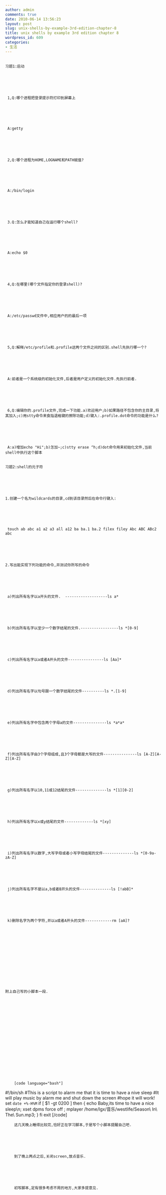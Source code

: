 ```yaml
---
author: admin
comments: true
date: 2010-06-14 13:56:23
layout: post
slug: unix-shells-by-example-3rd-edition-chapter-8
title: unix shells by example 3rd edition chapter 8
wordpress_id: 609
categories:
- 生活
---
```


## 
	习题1:启动






	 1,Q:哪个进程把登录提示符打印到屏幕上






	 A:getty






	 2,Q:哪个进程为HOME,LOGNAME和PATH赋值?  






	 A:/bin/login






	 3.Q:怎么才能知道自己在运行哪个shell?






	 A:echo $0






	 4,Q:在哪里(哪个文件指定你的登录shell)?






	 A:/etc/passwd文件中,相应用户的的最后一项






	 5,Q:解释/etc/profile和.profile这两个文件之间的区别.shell先执行哪一个?






	 A:前者是一个系统级的初始化文件,后者是用户定义的初始化文件.先执行前者.






	 6,Q:编辑你的.profile文件,完成一下功能.a)欢迎用户;b)如果路径不包含你的主目录,将其加入;c)用stty命令来食指退格键的擦除功能;d)键入:.profile.dot命令的功能是什么?






	 A:a)增加echo "Hi";b)怎加~;c)stty erase ^h;d)dot命令用来初始化文件,当前shell中执行这个脚本






	  

	





## 
	习题2:shell的元子符






	1.创建一个名为wildcards的目录,cd到该目录然后在命令行键入:






	 touch ab abc a1 a2 a3 all a12 ba ba.1 ba.2 filex filey Abc ABC ABc2 abc






	2.写出能实现下列功能的命令,并测试你所写的命令






	 a)列出所有名字以a开头的文件.  -------------------ls a*






	 b)列出所有名字以至少一个数字结尾的文件.-----------------ls *[0-9]






	 c)列出所有名字以a或者A开头的文件----------------ls [Aa]*






	 d)列出所有名字以句号跟一个数字结尾的文件----------ls *.[1-9]






	 e)列出所有名字中包含两个字母a的文件---------------ls *a*a*






	 f)列出所有名字由3个字母组成,且3个字母都是大写的文件---------------ls [A-Z][A-Z][A-Z]






	 g)列出所有名字以10,11或12结尾的文件--------------ls *[1][0-2]






	 h)列出所有名字以x或y结尾的文件-------------ls *[xy] 






	 i)列出所有名字以数字,大写字母或者小写字母结尾的文件--------------ls *[0-9a-zA-Z]






	 j)列出所有名字不是以a,b或者B开头的文件--------------ls [!abB]*






	 k)删除名字为两个字符,并以a或者A开头的文件------------rm [aA]?






	  

	






	附上自己写的小脚本一段.






	  

	






	


		  

		[code language="bash"] 
#!/bin/sh 
#This is a script to alarm me that it is time to have a nive sleep 
#It will play music by alarm me and shut down the screen 
#hope it will work! 
set `date +%-H%M` 
if [ $1 -gt 0200 ] 
then 
{ echo Baby,its time to have a nice sleep\n;
   xset dpms force off ; 
  mplayer /home/lgx/音乐/westlife/Season\ In\ The\ Sun.mp3;
 }
 fi 
exit [/code]
	


	


		  

		
	


	


		这几天晚上睡得比较完,恰好正在学习脚本,于是写个小脚本提醒自己吧.
	


	


		到了晚上两点之后,关闭screen,放点音乐.
	


	


		初写脚本,定有很多考虑不周的地方,大家多提意见.
	






